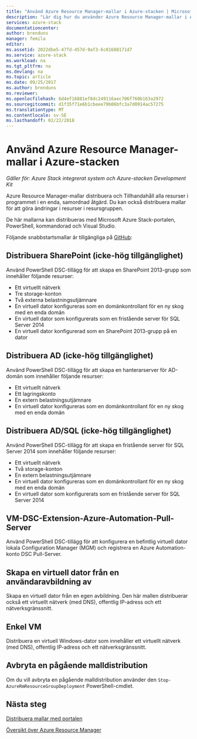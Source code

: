 ```yaml
---
title: "Använd Azure Resource Manager-mallar i Azure-stacken | Microsoft Docs"
description: "Lär dig hur du använder Azure Resource Manager-mallar i Azure-stacken att etablera resurser."
services: azure-stack
documentationcenter: 
author: brenduns
manager: femila
editor: 
ms.assetid: 2022dbe5-47fd-457d-9af3-6c01688171d7
ms.service: azure-stack
ms.workload: na
ms.tgt_pltfrm: na
ms.devlang: na
ms.topic: article
ms.date: 09/25/2017
ms.author: brenduns
ms.reviewer: 
ms.openlocfilehash: 6d4ef16881ef8dc249116aec706f760b163a2972
ms.sourcegitcommit: d1f35f71e6b1cbeee79b06bfc3a7d0914ac57275
ms.translationtype: MT
ms.contentlocale: sv-SE
ms.lasthandoff: 02/22/2018
---
```

# <a name="use-azure-resource-manager-templates-in-azure-stack"></a>Använd Azure Resource Manager-mallar i Azure-stacken

*Gäller för: Azure Stack integrerat system och Azure-stacken Development Kit*

Azure Resource Manager-mallar distribuera och Tillhandahåll alla resurser i programmet i en enda, samordnad åtgärd. Du kan också distribuera mallar för att göra ändringar i resurser i resursgruppen.

De här mallarna kan distribueras med Microsoft Azure Stack-portalen, PowerShell, kommandorad och Visual Studio.

Följande snabbstartsmallar är tillgängliga på [GitHub](http://aka.ms/azurestackgithub):

## <a name="deploy-sharepoint-non-high-availability"></a>Distribuera SharePoint (icke-hög tillgänglighet)
Använd PowerShell DSC-tillägg för att skapa en SharePoint 2013-grupp som innehåller följande resurser:

* Ett virtuellt nätverk
* Tre storage-konton
* Två externa belastningsutjämnare
* En virtuell dator konfigureras som en domänkontrollant för en ny skog med en enda domän
* En virtuell dator som konfigurerats som en fristående server för SQL Server 2014
* En virtuell dator konfigurerad som en SharePoint 2013-grupp på en dator

## <a name="deploy-ad-non-high-availability"></a>Distribuera AD (icke-hög tillgänglighet)
Använd PowerShell DSC-tillägg för att skapa en hanterarserver för AD-domän som innehåller följande resurser:

* Ett virtuellt nätverk
* Ett lagringskonto
* En extern belastningsutjämnare
* En virtuell dator konfigureras som en domänkontrollant för en ny skog med en enda domän

## <a name="deploy-adsql-non-high-availability"></a>Distribuera AD/SQL (icke-hög tillgänglighet)
Använd PowerShell DSC-tillägg för att skapa en fristående server för SQL Server 2014 som innehåller följande resurser:

* Ett virtuellt nätverk
* Två storage-konton
* En extern belastningsutjämnare
* En virtuell dator konfigureras som en domänkontrollant för en ny skog med en enda domän
* En virtuell dator som konfigurerats som en fristående server för SQL Server 2014

## <a name="vm-dsc-extension-azure-automation-pull-server"></a>VM-DSC-Extension-Azure-Automation-Pull-Server
Använd PowerShell DSC-tillägg för att konfigurera en befintlig virtuell dator lokala Configuration Manager (MGM) och registrera en Azure Automation-konto DSC Pull-Server.

## <a name="create-a-virtual-machine-from-a-user-image"></a>Skapa en virtuell dator från en användaravbildning av
Skapa en virtuell dator från en egen avbildning. Den här mallen distribuerar också ett virtuellt nätverk (med DNS), offentlig IP-adress och ett nätverksgränssnitt.

## <a name="simple-vm"></a>Enkel VM
Distribuera en virtuell Windows-dator som innehåller ett virtuellt nätverk (med DNS), offentlig IP-adress och ett nätverksgränssnitt.

## <a name="cancel-a-running-template-deployment"></a>Avbryta en pågående malldistribution
Om du vill avbryta en pågående malldistribution använder den `Stop-AzureRmResourceGroupDeployment` PowerShell-cmdlet.

## <a name="next-steps"></a>Nästa steg
[Distribuera mallar med portalen](azure-stack-deploy-template-portal.md)

[Översikt över Azure Resource Manager](../../azure-resource-manager/resource-group-overview.md)

